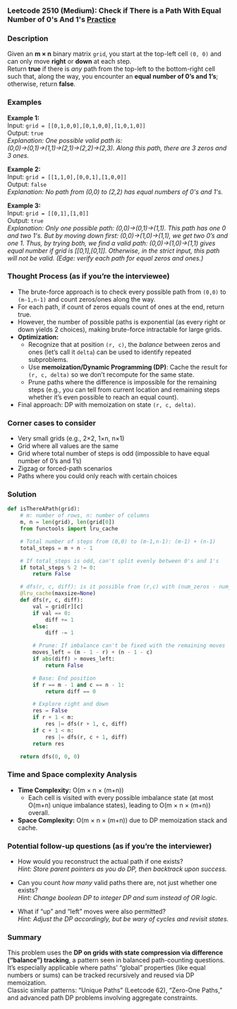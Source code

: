 ### Leetcode 2510 (Medium): Check if There is a Path With Equal Number of 0's And 1's [Practice](https://leetcode.com/problems/check-if-there-is-a-path-with-equal-number-of-0s-and-1s)

### Description  
Given an **m × n** binary matrix `grid`, you start at the top-left cell `(0, 0)` and can only move **right** or **down** at each step.  
Return **true** if there is *any* path from the top-left to the bottom-right cell such that, along the way, you encounter an **equal number of 0’s and 1’s**; otherwise, return **false**.

### Examples  

**Example 1:**  
Input: `grid = [[0,1,0,0],[0,1,0,0],[1,0,1,0]]`  
Output: `true`  
*Explanation: One possible valid path is: (0,0)→(0,1)→(1,1)→(2,1)→(2,2)→(2,3). Along this path, there are 3 zeros and 3 ones.*

**Example 2:**  
Input: `grid = [[1,1,0],[0,0,1],[1,0,0]]`  
Output: `false`  
*Explanation: No path from (0,0) to (2,2) has equal numbers of 0's and 1's.*

**Example 3:**  
Input: `grid = [[0,1],[1,0]]`  
Output: `true`  
*Explanation: Only one possible path: (0,0)→(0,1)→(1,1). This path has one 0 and two 1's. But by moving down first: (0,0)→(1,0)→(1,1), we get two 0’s and one 1. Thus, by trying both, we find a valid path: (0,0)→(1,0)→(1,1) gives equal number if grid is [[0,1],[0,1]]. Otherwise, in the strict input, this path will *not* be valid. (Edge: verify each path for equal zeros and ones.)*

### Thought Process (as if you’re the interviewee)  
- The brute-force approach is to check every possible path from `(0,0)` to `(m-1,n-1)` and count zeros/ones along the way.  
- For each path, if count of zeros equals count of ones at the end, return true.  
- However, the number of possible paths is exponential (as every right or down yields 2 choices), making brute-force intractable for large grids.  
- **Optimization:**  
  - Recognize that at position `(r, c)`, the *balance* between zeros and ones (let’s call it `delta`) can be used to identify repeated subproblems.  
  - Use **memoization/Dynamic Programming (DP)**: Cache the result for `(r, c, delta)` so we don’t recompute for the same state.  
  - Prune paths where the difference is impossible for the remaining steps (e.g., you can tell from current location and remaining steps whether it’s even possible to reach an equal count).
- Final approach: DP with memoization on state `(r, c, delta)`.

### Corner cases to consider  
- Very small grids (e.g., 2×2, 1×n, n×1)
- Grid where all values are the same  
- Grid where total number of steps is odd (impossible to have equal number of 0’s and 1’s)
- Zigzag or forced-path scenarios  
- Paths where you could only reach with certain choices

### Solution

```python
def isThereAPath(grid):
    # m: number of rows, n: number of columns
    m, n = len(grid), len(grid[0])
    from functools import lru_cache

    # Total number of steps from (0,0) to (m-1,n-1): (m-1) + (n-1)
    total_steps = m + n - 1

    # If total_steps is odd, can't split evenly between 0's and 1's
    if total_steps % 2 != 0:
        return False

    # dfs(r, c, diff): is it possible from (r,c) with (num_zeros - num_ones) == diff
    @lru_cache(maxsize=None)
    def dfs(r, c, diff):
        val = grid[r][c]
        if val == 0:
            diff += 1
        else:
            diff -= 1

        # Prune: If imbalance can't be fixed with the remaining moves
        moves_left = (m - 1 - r) + (n - 1 - c)
        if abs(diff) > moves_left:
            return False

        # Base: End position
        if r == m - 1 and c == n - 1:
            return diff == 0

        # Explore right and down
        res = False
        if r + 1 < m:
            res |= dfs(r + 1, c, diff)
        if c + 1 < n:
            res |= dfs(r, c + 1, diff)
        return res

    return dfs(0, 0, 0)
```

### Time and Space complexity Analysis  

- **Time Complexity:** O(m × n × (m+n))
  - Each cell is visited with every possible imbalance state (at most O(m+n) unique imbalance states), leading to O(m × n × (m+n)) overall.
- **Space Complexity:** O(m × n × (m+n)) due to DP memoization stack and cache.

### Potential follow-up questions (as if you’re the interviewer)  

- How would you reconstruct the actual path if one exists?  
  *Hint: Store parent pointers as you do DP, then backtrack upon success.*

- Can you count *how many* valid paths there are, not just whether one exists?  
  *Hint: Change boolean DP to integer DP and sum instead of OR logic.*

- What if “up” and “left” moves were also permitted?  
  *Hint: Adjust the DP accordingly, but be wary of cycles and revisit states.*

### Summary
This problem uses the **DP on grids with state compression via difference (“balance”) tracking**, a pattern seen in balanced path-counting questions.  
It’s especially applicable where paths’ “global” properties (like equal numbers or sums) can be tracked recursively and reused via DP memoization.  
Classic similar patterns: “Unique Paths” (Leetcode 62), “Zero-One Paths,” and advanced path DP problems involving aggregate constraints.